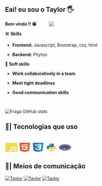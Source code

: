 ## Eai! eu sou o Taylor 🖐️
<img src="https://raw.githubusercontent.com/MicaelliMedeiros/micaellimedeiros/master/image/computer-illustration.png" min-width="360px" max-width="360px" width="360px" align="right">

 <strong> Bem vindo !! 😁 </strong>
 
 🛠 <b>Skills</b>

- **Frontend:** Javascript, Bootstrap, css, html

- **Backend:** Phyton

👔 <b> Soft skills</b>
<br>
- **Work collaboratively in a team**

- **Meet tight deadlines**

- **Good communication skills**

<br>
 
 ![Fraga GitHub stats](https://github-readme-stats.vercel.app/api?username=rewmond&show_icons=true&theme=dark&count_private=true)

## 📌| Tecnologias que uso
<div style="display: inline_block"><br>
  <img align="center" alt="Taylor-Js" height="30" width="40" src="https://raw.githubusercontent.com/devicons/devicon/master/icons/javascript/javascript-plain.svg">
  
  <img align="center" alt="Taylor-HTML" height="30" width="40" src="https://raw.githubusercontent.com/devicons/devicon/master/icons/html5/html5-original.svg">
  <img align="center" alt="Taylor-CSS" height="30" width="40" src="https://raw.githubusercontent.com/devicons/devicon/master/icons/css3/css3-original.svg">
  <img align="center" alt="Taylor-Python" height="30" width="40" src="https://raw.githubusercontent.com/devicons/devicon/master/icons/python/python-original.svg"> 
  <img align="center" alt="Taylor-php" height="40" width="40" src="https://raw.githubusercontent.com/devicons/devicon/master/icons/php/php-original.svg">
 
</div>

## 📌| Meios de comunicação
<div>
<a href="https://twitter.com/rewmond_" target="_blank"><img align="center" src="https://raw.githubusercontent.com/rahuldkjain/github-profile-readme-generator/master/src/images/icons/Social/twitter.svg" alt="Taylor" height="30" width="40" /></a>
<a href="#" target="_blank"><img align="center" src="https://raw.githubusercontent.com/rahuldkjain/github-profile-readme-generator/master/src/images/icons/Social/linked-in-alt.svg" alt="Taylor" height="30" width="40" /></a>
<a href="https://www.instagram.com/taylorvteixeira/" target="_blank"><img align="center" src="https://raw.githubusercontent.com/rahuldkjain/github-profile-readme-generator/master/src/images/icons/Social/instagram.svg" alt="Taylor" height="30" width="40" /></a>
</div>
